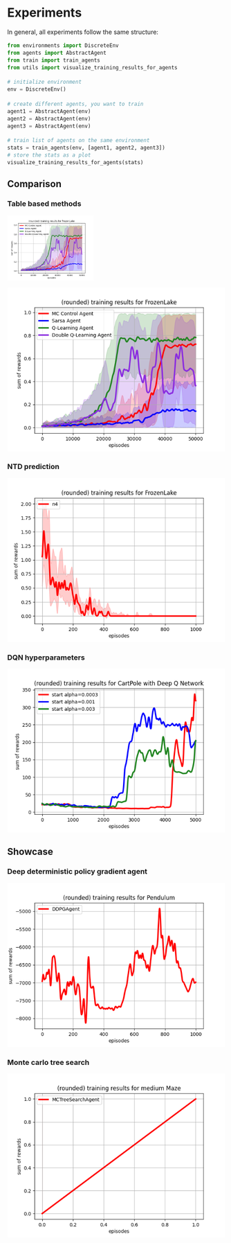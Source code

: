 # Experiments

In general, all experiments follow the same structure: 

```python
from environments import DiscreteEnv
from agents import AbstractAgent
from train import train_agents
from utils import visualize_training_results_for_agents

# initialize environment
env = DiscreteEnv()

# create different agents, you want to train
agent1 = AbstractAgent(env)
agent2 = AbstractAgent(env)
agent3 = AbstractAgent(env)

# train list of agents on the same environment
stats = train_agents(env, [agent1, agent2, agent3])
# store the stats as a plot
visualize_training_results_for_agents(stats)
```

## Comparison

### Table based methods
<img src="./plots/table_based_models_frozen_lake.png" width="200" />

![](./plots/table_based_models_frozen_lake.png)

### NTD prediction
![](./plots/comparison_n_step_td_prediction.png)

### DQN hyperparameters
![](./plots/comparison_dqn_cart_pole.png)

## Showcase

### Deep deterministic policy gradient agent
![](./plots/ddpg_on_pendulum.png)

### Monte carlo tree search
![](./plots/mcts_on_medium_maze.png)
  
